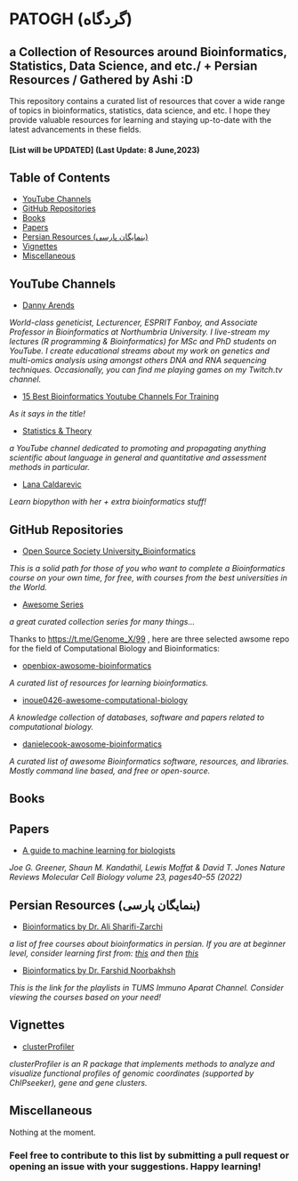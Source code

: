 # PATOGH (گردگاه)
## a Collection of Resources around Bioinformatics, Statistics, Data Science, and etc./ + Persian Resources / Gathered by Ashi :D 

This repository contains a curated list of resources that cover a wide range of topics in bioinformatics, statistics, data science, and etc. I hope they provide valuable resources for learning and staying up-to-date with the latest advancements in these fields.

#### [List will be UPDATED] (Last Update: 8 June,2023)

## Table of Contents

- [YouTube Channels](#YouTube-Channels)
- [GitHub Repositories](#GitHub-Repositories)
- [Books](#Books)
- [Papers](#Papers)
- [Persian Resources (بنمایگان پارسی)](#persian-resources-بنمایگان-پارسی)
- [Vignettes](#vignettes)
- [Miscellaneous](#Miscellaneous)

## YouTube Channels

- [Danny Arends](https://youtube.com/@DannyArends)

_World-class geneticist, Lecturencer, ESPRIT Fanboy, and Associate Professor in Bioinformatics at Northumbria University. I live-stream my lectures (R programming & Bioinformatics) for MSc and PhD students on YouTube. I create educational streams about my work on genetics and multi-omics analysis using amongst others DNA and RNA sequencing techniques. Occasionally, you can find me playing games on my Twitch.tv channel._

- [15 Best Bioinformatics Youtube Channels For Training](https://interestedvideos.com/bioinformatics-youtube-channels/)

_As it says in the title!_

- [Statistics & Theory](https://youtube.com/@VahidAryadoust)

_a YouTube channel dedicated to promoting and propagating anything scientific about language in general and quantitative and assessment methods in particular._

- [Lana Caldarevic](https://www.youtube.com/@LanaCaldarevic)

_Learn biopython with her + extra bioinformatics stuff!_

## GitHub Repositories

- [Open Source Society University_Bioinformatics](https://github.com/ossu/bioinformatics)

_This is a solid path for those of you who want to complete a Bioinformatics course on your own time, for free, with courses from the best universities in the World._

- [Awesome Series](https://github.com/sindresorhus/awesome) 

_a great curated collection series for many things..._

Thanks to https://t.me/Genome_X/99 , here are three selected awsome repo for the field of Computational Biology and Bioinformatics:

- [openbiox-awosome-bioinformatics](https://github.com/openbiox/awosome-bioinformatics)

_A curated list of resources for learning bioinformatics._

- [inoue0426-awesome-computational-biology](https://github.com/inoue0426/awesome-computational-biology)

_A knowledge collection of databases, software and papers related to computational biology._

- [danielecook-awosome-bioinformatics](https://github.com/danielecook/Awesome-Bioinformatics)

_A curated list of awesome Bioinformatics software, resources, and libraries. Mostly command line based, and free or open-source._


## Books



## Papers
- [A guide to machine learning for biologists](https://www.nature.com/articles/s41580-021-00407-0)

_Joe G. Greener, Shaun M. Kandathil, Lewis Moffat & David T. Jones 
Nature Reviews Molecular Cell Biology volume 23, pages40–55 (2022)_


## Persian Resources (بنمایگان پارسی)
- [Bioinformatics by Dr. Ali Sharifi-Zarchi](https://maktabkhooneh.org/learn/?q=%D8%A8%DB%8C%D9%88%D8%A7%D9%86%D9%81%D9%88%D8%B1%D9%85%D8%A7%D8%AA%DB%8C%DA%A9)

_a list of free courses about bioinformatics in persian. If you are at beginner level, consider learning first from: [this](https://maktabkhooneh.org/course/%D9%85%D9%82%D8%AF%D9%85%D9%87-%D8%A8%DB%8C%D9%88%D8%A7%D9%86%D9%81%D9%88%D8%B1%D9%85%D8%A7%D8%AA%DB%8C%DA%A9-%D8%AA%D8%AD%D9%84%DB%8C%D9%84-%D8%AF%D8%A7%D8%AF%D9%87-%D8%B2%DB%8C%D8%B3%D8%AA%DB%8C-mk374/) and then [this](https://maktabkhooneh.org/course/%D8%A8%DB%8C%D9%88%D8%A7%D9%86%D9%81%D9%88%D8%B1%D9%85%D8%A7%D8%AA%DB%8C%DA%A9-%D9%BE%DB%8C%D8%B4%D8%B1%D9%81%D8%AA%D9%87-mk375/)_

- [Bioinformatics by Dr. Farshid Noorbakhsh](https://www.aparat.com/TUMS_Immunology/playlists)

_This is the link for the playlists in TUMS Immuno Aparat Channel. Consider viewing the courses based on your need!_

## Vignettes
- [clusterProfiler](http://yulab-smu.top/clusterProfiler-book/)

_clusterProfiler is an R package that implements methods to analyze and visualize functional profiles of genomic coordinates (supported by ChIPseeker), gene and gene clusters._


## Miscellaneous
Nothing at the moment.


### Feel free to contribute to this list by submitting a pull request or opening an issue with your suggestions. Happy learning!

